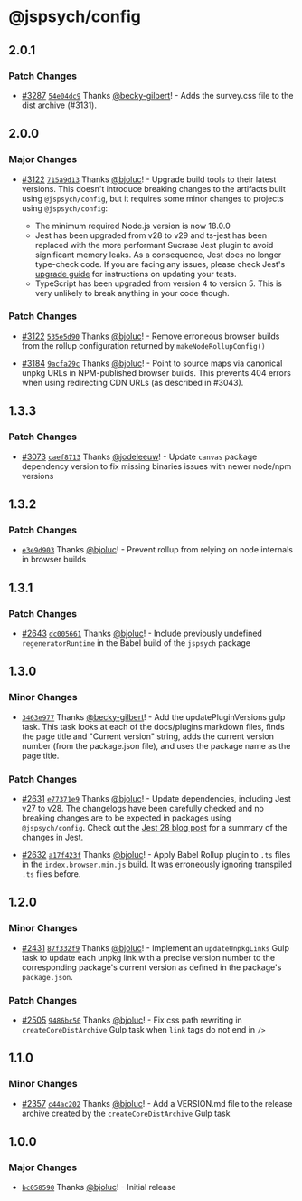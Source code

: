 # @jspsych/config

## 2.0.1

### Patch Changes

- [#3287](https://github.com/jspsych/jsPsych/pull/3287) [`54e04dc9`](https://github.com/jspsych/jsPsych/commit/54e04dc93f54a7a019db1fee4961dcc5e02b6fc0) Thanks [@becky-gilbert](https://github.com/becky-gilbert)! - Adds the survey.css file to the dist archive (#3131).

## 2.0.0

### Major Changes

- [#3122](https://github.com/jspsych/jsPsych/pull/3122) [`715a9d13`](https://github.com/jspsych/jsPsych/commit/715a9d130ec1d4772ce0b61956d8c19be5348fca) Thanks [@bjoluc](https://github.com/bjoluc)! - Upgrade build tools to their latest versions. This doesn't introduce breaking changes to the artifacts built using `@jspsych/config`, but it requires some minor changes to projects using `@jspsych/config`:

  - The minimum required Node.js version is now 18.0.0
  - Jest has been upgraded from v28 to v29 and ts-jest has been replaced with the more performant Sucrase Jest plugin to avoid significant memory leaks. As a consequence, Jest does no longer type-check code. If you are facing any issues, please check Jest's [upgrade guide](https://jestjs.io/docs/upgrading-to-jest29) for instructions on updating your tests.
  - TypeScript has been upgraded from version 4 to version 5. This is very unlikely to break anything in your code though.

### Patch Changes

- [#3122](https://github.com/jspsych/jsPsych/pull/3122) [`535e5d90`](https://github.com/jspsych/jsPsych/commit/535e5d903c4a5d6c71f3eecb73bc62b51e044a1f) Thanks [@bjoluc](https://github.com/bjoluc)! - Remove erroneous browser builds from the rollup configuration returned by `makeNodeRollupConfig()`

- [#3184](https://github.com/jspsych/jsPsych/pull/3184) [`9acfa29c`](https://github.com/jspsych/jsPsych/commit/9acfa29c8db1d7a8816c53ac49651f15493f2cf4) Thanks [@bjoluc](https://github.com/bjoluc)! - Point to source maps via canonical unpkg URLs in NPM-published browser builds. This prevents 404 errors when using redirecting CDN URLs (as described in #3043).

## 1.3.3

### Patch Changes

- [#3073](https://github.com/jspsych/jsPsych/pull/3073) [`caef8713`](https://github.com/jspsych/jsPsych/commit/caef8713e28fd0c4ed85ba86c27254ee8418087a) Thanks [@jodeleeuw](https://github.com/jodeleeuw)! - Update `canvas` package dependency version to fix missing binaries issues with newer node/npm versions

## 1.3.2

### Patch Changes

- [`e3e9d903`](https://github.com/jspsych/jsPsych/commit/e3e9d903462663b694633cdf873accefda453961) Thanks [@bjoluc](https://github.com/bjoluc)! - Prevent rollup from relying on node internals in browser builds

## 1.3.1

### Patch Changes

- [#2643](https://github.com/jspsych/jsPsych/pull/2643) [`dc005661`](https://github.com/jspsych/jsPsych/commit/dc005661420dcc5c8aec62651687fc9aeac5fb65) Thanks [@bjoluc](https://github.com/bjoluc)! - Include previously undefined `regeneratorRuntime` in the Babel build of the `jspsych` package

## 1.3.0

### Minor Changes

- [`3463e977`](https://github.com/jspsych/jsPsych/commit/3463e9778f3c2787b9c75c0f9bd7d19cc79798b3) Thanks [@becky-gilbert](https://github.com/becky-gilbert)! - Add the updatePluginVersions gulp task. This task looks at each of the docs/plugins markdown files, finds the page title and "Current version" string, adds the current version number (from the package.json file), and uses the package name as the page title.

### Patch Changes

- [#2631](https://github.com/jspsych/jsPsych/pull/2631) [`e77371e9`](https://github.com/jspsych/jsPsych/commit/e77371e94b3496361138d681c16840829f4c5cd2) Thanks [@bjoluc](https://github.com/bjoluc)! - Update dependencies, including Jest v27 to v28. The changelogs have been carefully checked and no breaking changes are to be expected in packages using `@jspsych/config`. Check out the [Jest 28 blog post](https://jestjs.io/blog/2022/04/25/jest-28) for a summary of the changes in Jest.

* [#2632](https://github.com/jspsych/jsPsych/pull/2632) [`a17f423f`](https://github.com/jspsych/jsPsych/commit/a17f423f18df24c73baeb06d4079f9f2f9211386) Thanks [@bjoluc](https://github.com/bjoluc)! - Apply Babel Rollup plugin to `.ts` files in the `index.browser.min.js` build. It was erroneously ignoring transpiled `.ts` files before.

## 1.2.0

### Minor Changes

- [#2431](https://github.com/jspsych/jsPsych/pull/2431) [`87f332f9`](https://github.com/jspsych/jsPsych/commit/87f332f92540eef028bbed7284e30c1cf614cc96) Thanks [@bjoluc](https://github.com/bjoluc)! - Implement an `updateUnpkgLinks` Gulp task to update each unpkg link with a precise version number to the corresponding package's current version as defined in the package's `package.json`.

### Patch Changes

- [#2505](https://github.com/jspsych/jsPsych/pull/2505) [`9486bc50`](https://github.com/jspsych/jsPsych/commit/9486bc509f8fe4b4ac4b93510ddd8fd17e5f1b05) Thanks [@bjoluc](https://github.com/bjoluc)! - Fix css path rewriting in `createCoreDistArchive` Gulp task when `link` tags do not end in `/>`

## 1.1.0

### Minor Changes

- [#2357](https://github.com/jspsych/jsPsych/pull/2357) [`c44ac202`](https://github.com/jspsych/jsPsych/commit/c44ac2024ae51cf14efa60ca285bb2e4dc0ebef7) Thanks [@bjoluc](https://github.com/bjoluc)! - Add a VERSION.md file to the release archive created by the `createCoreDistArchive` Gulp task

## 1.0.0

### Major Changes

- [`bc058590`](https://github.com/jspsych/jsPsych/commit/bc058590950285e52116f809e4ccc57bae5a67f5) Thanks [@bjoluc](https://github.com/bjoluc)! - Initial release
